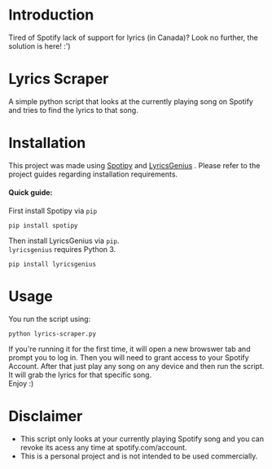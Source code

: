# Introduction
Tired of Spotify lack of support for lyrics (in Canada)? Look no further, the solution is here! :')

# Lyrics Scraper 
A simple python script that looks at the currently playing song on Spotify and tries to find the lyrics to that song.

# Installation
This project was made using [Spotipy](https://github.com/plamere/spotipy) and [LyricsGenius](https://github.com/johnwmillr/LyricsGenius)
.  Please refer to the project guides regarding installation requirements.

#### Quick guide:
First install Spotipy via `pip`
```
pip install spotipy
```

Then install LyricsGenius via `pip`.  
`lyricsgenius` requires Python 3.
```
pip install lyricsgenius
```


# Usage
You run the script using:
```
python lyrics-scraper.py
```
If you're running it for the first time, it will open a new browswer tab and prompt you to log in.
Then you will need to grant access to your Spotify Account. 
After that just play any song on any device and then run the script. It will grab the lyrics for that specific song.  
Enjoy :)

# Disclaimer
- This script only looks at your currently playing Spotify song and you can revoke its acess any time at spotify.com/account.
- This is a personal project and is not intended to be used commercially. 




